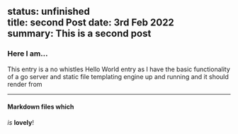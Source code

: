status: unfinished  
title: second Post
date: 3rd Feb 2022  
summary: This is a second post
---

### Here I am...

This entry is a no whistles Hello World entry as I have the basic functionality of a go server and static file templating engine up and running and it should render from 

---
#### Markdown files which
*is* **lovely**!
